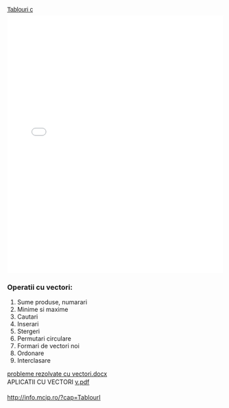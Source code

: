<html>
  <head>
    <title>DomnulTudor - TABLOURI</title>
    <link rel="stylesheet" href="static/style.css" type="text/css" />
    <meta http-equiv="Content-Type" content="text/html;charset=utf-8" />
  </head>
  <body>
    <div class="wiki" id="content_view" style="display: block;">
<p style="margin: 12px auto 6px auto; font-family: Helvetica,Arial,Sans-serif; font-style: normal; font-variant: normal; font-weight: normal; font-size: 14px; line-height: normal; font-size-adjust: none; font-stretch: normal; -x-system-font: none; display: block;"><a title="View Tablouri c on Scribd" href="http://www.scribd.com/doc/211505542/Tablouri-c" style="text-decoration: underline;" rel="nofollow">Tablouri c</a></p>
<iframe class="scribd_iframe_embed" src="//www.scribd.com/embeds/211505542/content?start_page=1&amp;view_mode=scroll&amp;show_recommendations=true" data-auto-height="false" data-aspect-ratio="undefined" scrolling="no" id="doc_27571" width="100%" height="600" frameborder="0" name="doc_27571"></iframe><br />
<h3 id="toc0"><a name="x--Operatii cu vectori:"></a><strong>Operatii cu vectori:</strong></h3>
 <ol><li>Sume produse, numarari</li><li>Minime si maxime</li><li>Cautari</li><li>Inserari</li><li>Stergeri</li><li>Permutari circulare</li><li>Formari de vectori noi</li><li>Ordonare</li><li>Interclasare</li></ol><a href="files/probleme%20rezolvate%20cu%20vectori.docx">probleme rezolvate cu vectori.docx</a><br />
<span style="line-height: 1.5;">APLICATII CU VECTORI </span><a href="files/v.pdf">v.pdf</a><br />
<br />
<a class="wiki_link_ext" href="http://info.mcip.ro/?cap=TablourI" rel="nofollow">http://info.mcip.ro/?cap=TablourI</a>
    </div>
  </body>
</html>